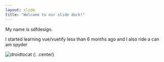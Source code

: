 ```yaml
---
layout: slide
title: "Welcome to our slide deck!"
---
```

My name is sdfdesign.


I started learning vue/vuetify less than 6 months ago
and I also ride a can am spyder

![droidtocat](https://octodex.github.com/images/droidtocat.png)
{: .center}
